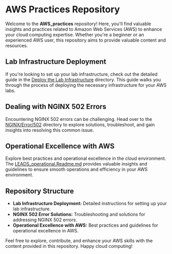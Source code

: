 # AWS Practices Repository

Welcome to the **AWS_practices** repository! Here, you'll find valuable insights and practices related to Amazon Web Services (AWS) to enhance your cloud computing expertise. Whether you're a beginner or an experienced AWS user, this repository aims to provide valuable content and resources.

## Lab Infrastructure Deployment

If you're looking to set up your lab infrastructure, check out the detailed guide in the [Deploy the Lab Infrastructure](Lab%20Infrastructure%20Deployment) directory. This guide walks you through the process of deploying the necessary infrastructure for your AWS labs.

## Dealing with NGINX 502 Errors

Encountering NGINX 502 errors can be challenging. Head over to the [NGINX/Error/502](NGINX/Error/502) directory to explore solutions, troubleshoot, and gain insights into resolving this common issue.

## Operational Excellence with AWS

Explore best practices and operational excellence in the cloud environment. The [LEADS_operational.Readme.md](LEADS_operational.Readme.md) provides valuable insights and guidelines to ensure smooth operations and efficiency in your AWS environment.

## Repository Structure

- **Lab Infrastructure Deployment:** Detailed instructions for setting up your lab infrastructure.
- **NGINX 502 Error Solutions:** Troubleshooting and solutions for addressing NGINX 502 errors.
- **Operational Excellence with AWS:** Best practices and guidelines for operational excellence in AWS.

Feel free to explore, contribute, and enhance your AWS skills with the content provided in this repository. Happy cloud computing!
